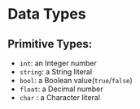 # Data Types

## Primitive Types:
- `int`: an Integer number
- `string`: a String literal
- `bool`: a Boolean value(`true`/`false`)
- `float`: a Decimal number
- `char` : a Character literal
